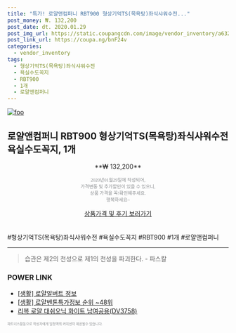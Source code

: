 ```yaml
--- 
title: "특가! 로얄앤컴퍼니 RBT900 형상기억TS(목욕탕)좌식샤워수전..." 
post_money: ₩. 132,200 
post_date: dt. 2020.01.29 
post_img_url: https://static.coupangcdn.com/image/vendor_inventory/a632/3140e52d49f5ac772ae63e97e0834ea8dac1354ee140c118dd68d56b872e.jpg 
post_link_url: https://coupa.ng/bnF24v 
categories: 
  - vendor_inventory 
tags: 
  - 형상기억TS(목욕탕)좌식샤워수전 
  - 욕실수도꼭지 
  - RBT900 
  - 1개 
  - 로얄앤컴퍼니 
--- 
```

[![foo](https://static.coupangcdn.com/image/vendor_inventory/a632/3140e52d49f5ac772ae63e97e0834ea8dac1354ee140c118dd68d56b872e.jpg)](https://coupa.ng/bnF24v) 

## 로얄앤컴퍼니 RBT900 형상기억TS(목욕탕)좌식샤워수전 욕실수도꼭지, 1개 
<p style="text-align: center;">**₩ 132,200**</p> 
<p style="text-align: center;"><span style="color: #898c8f; font-family: Georgia,Times,serif; font-size: 0.75em;">2020년01월29일에 작성되어, <br>가격변동 및 추가할인이 있을 수 있으니,<br> 상품 가격을 꼭!확인해주세요.<br>행복하세요~</span> 
</p>	 
<div markdown="0" style="text-align: center;"><a href="https://coupa.ng/bnF24v" class="btn btn--success">상품가격 및 후기 보러가기</a></div> 
<br><br> 
  #형상기억TS(목욕탕)좌식샤워수전 #욕실수도꼭지 #RBT900 #1개 #로얄앤컴퍼니 
<hr> 

> 습관은 제2의 천성으로 제1의 천성을 파괴한다. - 파스칼 


### POWER LINK

* <a href="https://blog.naver.com/santokki14/221764649913" target="_blank"> [생활] 로얄알버트 정보 </a>
* <a href="https://blog.naver.com/fasyy4321/221774078605" target="_blank"> [생활] 로얄벤톤특가정보 순위 ~48위</a>
* <a href="https://blog.naver.com/sakai111/221783326194" target="_blank">리복 로얄 대쉬오닉 화이트 남여공용(DV3758)</a>

<span style="color: #898c8f; font-family: Georgia,Times,serif; font-size: 0.55em;">파트너스활동으로 작성자에게 일정액의 커미션이 제공될수 있습니다.</span> 
